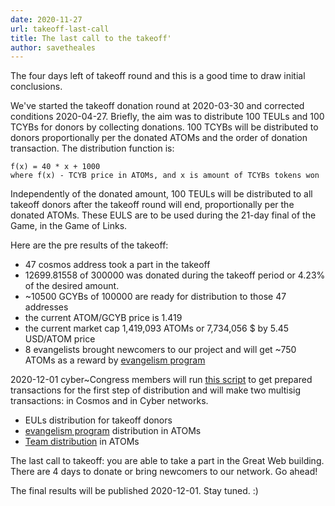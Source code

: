 ```yaml
---
date: 2020-11-27
url: takeoff-last-call
title: The last call to the takeoff'
author: savetheales
---
```


The four days left of takeoff round and this is a good time to draw initial conclusions.

We've started the takeoff donation round at 2020-03-30 and corrected conditions 2020-04-27. Briefly, the aim was to distribute 100 TEULs and 100 TCYBs for donors by collecting donations. 100 TCYBs will be distributed to donors proportionally per the donated ATOMs and the order of donation transaction. The distribution function is:

```
f(x) = 40 * x + 1000
where f(x) - TCYB price in ATOMs, and x is amount of TCYBs tokens won
```

Independently of the donated amount, 100 TEULs will be distributed to all takeoff donors after the takeoff round will end, proportionally per the donated ATOMs. These EULS are to be used during the 21-day final of the Game, in the Game of Links.

Here are the pre results of the takeoff:

- 47 cosmos address took a part in the takeoff
- 12699.81558 of 300000 was donated during the takeoff period or 4.23% of the desired amount.
- \~10500 GCYBs of 100000 are ready for distribution to those 47 addresses
- the current ATOM/GCYB price is 1.419
- the current market cap 1,419,093 ATOMs or  7,734,056 $ by 5.45 USD/ATOM price
- 8 evangelists brought newcomers to our project and will get ~750 ATOMs as a reward by [evangelism program]()

2020-12-01 cyber~Congress members will run [this script](https://github.com/cybercongress/launch-kit/tree/0.1.0/takeoff_distribution) to get prepared transactions for the first step of distribution and will make two multisig transactions: in Cosmos and in Cyber networks.

- EULs distribution for takeoff donors
- [evangelism program]() distribution in ATOMs
- [Team distribution]() in ATOMs

The last call to takeoff: you are able to take a part in the Great Web building. There are 4 days to donate or bring newcomers to our network. Go ahead! 

The final results will be published 2020-12-01. Stay tuned. :)